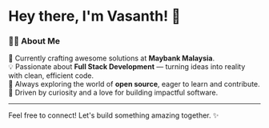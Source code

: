 # Hey there, I'm Vasanth! 👋

### 👨‍💻 About Me

🔭 Currently crafting awesome solutions at **Maybank Malaysia**.  
💡 Passionate about **Full Stack Development** — turning ideas into reality with clean, efficient code.  
🌱 Always exploring the world of **open source**, eager to learn and contribute.  
🚀 Driven by curiosity and a love for building impactful software.

---

Feel free to connect! Let's build something amazing together. ✨
